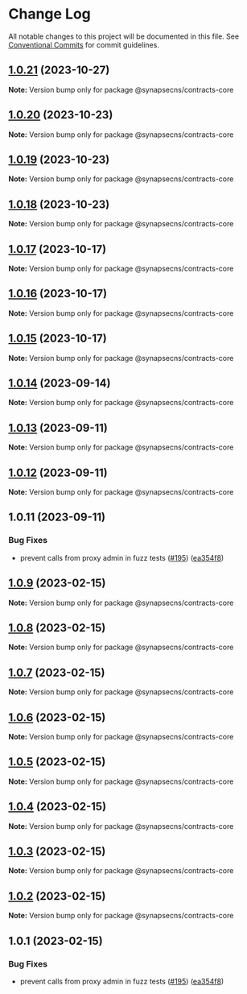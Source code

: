 # Change Log

All notable changes to this project will be documented in this file.
See [Conventional Commits](https://conventionalcommits.org) for commit guidelines.

## [1.0.21](https://github.com/synapsecns/sanguine/compare/@synapsecns/contracts-core@1.0.20...@synapsecns/contracts-core@1.0.21) (2023-10-27)

**Note:** Version bump only for package @synapsecns/contracts-core





## [1.0.20](https://github.com/synapsecns/sanguine/compare/@synapsecns/contracts-core@1.0.19...@synapsecns/contracts-core@1.0.20) (2023-10-23)

**Note:** Version bump only for package @synapsecns/contracts-core





## [1.0.19](https://github.com/synapsecns/sanguine/compare/@synapsecns/contracts-core@1.0.18...@synapsecns/contracts-core@1.0.19) (2023-10-23)

**Note:** Version bump only for package @synapsecns/contracts-core





## [1.0.18](https://github.com/synapsecns/sanguine/compare/@synapsecns/contracts-core@1.0.17...@synapsecns/contracts-core@1.0.18) (2023-10-23)

**Note:** Version bump only for package @synapsecns/contracts-core





## [1.0.17](https://github.com/synapsecns/sanguine/compare/@synapsecns/contracts-core@1.0.16...@synapsecns/contracts-core@1.0.17) (2023-10-17)

**Note:** Version bump only for package @synapsecns/contracts-core





## [1.0.16](https://github.com/synapsecns/sanguine/compare/@synapsecns/contracts-core@1.0.15...@synapsecns/contracts-core@1.0.16) (2023-10-17)

**Note:** Version bump only for package @synapsecns/contracts-core





## [1.0.15](https://github.com/synapsecns/sanguine/compare/@synapsecns/contracts-core@1.0.14...@synapsecns/contracts-core@1.0.15) (2023-10-17)

**Note:** Version bump only for package @synapsecns/contracts-core





## [1.0.14](https://github.com/synapsecns/sanguine/compare/@synapsecns/contracts-core@1.0.13...@synapsecns/contracts-core@1.0.14) (2023-09-14)

**Note:** Version bump only for package @synapsecns/contracts-core





## [1.0.13](https://github.com/synapsecns/sanguine/compare/@synapsecns/contracts-core@1.0.12...@synapsecns/contracts-core@1.0.13) (2023-09-11)

**Note:** Version bump only for package @synapsecns/contracts-core





## [1.0.12](https://github.com/synapsecns/sanguine/compare/@synapsecns/contracts-core@1.0.11...@synapsecns/contracts-core@1.0.12) (2023-09-11)

**Note:** Version bump only for package @synapsecns/contracts-core





## 1.0.11 (2023-09-11)


### Bug Fixes

* prevent calls from proxy admin in fuzz tests ([#195](https://github.com/synapsecns/sanguine/issues/195)) ([ea354f8](https://github.com/synapsecns/sanguine/commit/ea354f8f0bf6c462514b2b47c696d0c6d795defe))





## [1.0.9](https://github.com/synapsecns/sanguine/compare/@synapsecns/contracts-core@1.0.8...@synapsecns/contracts-core@1.0.9) (2023-02-15)

**Note:** Version bump only for package @synapsecns/contracts-core





## [1.0.8](https://github.com/synapsecns/sanguine/compare/@synapsecns/contracts-core@1.0.7...@synapsecns/contracts-core@1.0.8) (2023-02-15)

**Note:** Version bump only for package @synapsecns/contracts-core





## [1.0.7](https://github.com/synapsecns/sanguine/compare/@synapsecns/contracts-core@1.0.6...@synapsecns/contracts-core@1.0.7) (2023-02-15)

**Note:** Version bump only for package @synapsecns/contracts-core





## [1.0.6](https://github.com/synapsecns/sanguine/compare/@synapsecns/contracts-core@1.0.5...@synapsecns/contracts-core@1.0.6) (2023-02-15)

**Note:** Version bump only for package @synapsecns/contracts-core





## [1.0.5](https://github.com/synapsecns/sanguine/compare/@synapsecns/contracts-core@1.0.4...@synapsecns/contracts-core@1.0.5) (2023-02-15)

**Note:** Version bump only for package @synapsecns/contracts-core





## [1.0.4](https://github.com/synapsecns/sanguine/compare/@synapsecns/contracts-core@1.0.3...@synapsecns/contracts-core@1.0.4) (2023-02-15)

**Note:** Version bump only for package @synapsecns/contracts-core





## [1.0.3](https://github.com/synapsecns/sanguine/compare/@synapsecns/contracts-core@1.0.2...@synapsecns/contracts-core@1.0.3) (2023-02-15)

**Note:** Version bump only for package @synapsecns/contracts-core





## [1.0.2](https://github.com/synapsecns/sanguine/compare/@synapsecns/contracts-core@1.0.1...@synapsecns/contracts-core@1.0.2) (2023-02-15)

**Note:** Version bump only for package @synapsecns/contracts-core





## 1.0.1 (2023-02-15)


### Bug Fixes

* prevent calls from proxy admin in fuzz tests ([#195](https://github.com/synapsecns/sanguine/issues/195)) ([ea354f8](https://github.com/synapsecns/sanguine/commit/ea354f8f0bf6c462514b2b47c696d0c6d795defe))
